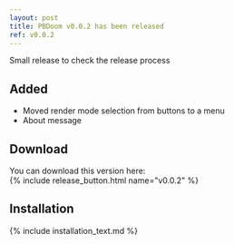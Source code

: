 ```yaml
---
layout: post
title: PBDoom v0.0.2 has been released
ref: v0.0.2
---
```

Small release to check the release process

## Added

- Moved render mode selection from buttons to a menu
- About message

<!-- excerpt -->

## Download
You can download this version here:<br>{% include release_button.html
  name="v0.0.2"
%}


## Installation
{% include installation_text.md %}
